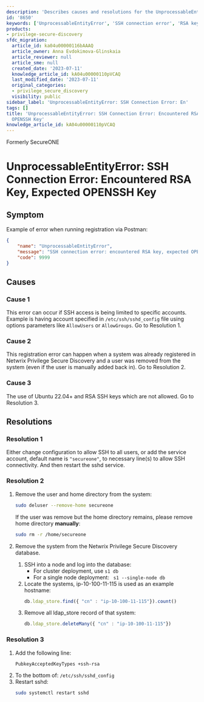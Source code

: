 ```yaml
---
description: 'Describes causes and resolutions for the UnprocessableEntityError: "SSH connection error: encountered RSA key, expected OPENSSH key" that can occur during registration in Netwrix Privilege Secure Discovery.'
id: '8650'
keywords: ['UnprocessableEntityError', 'SSH connection error', 'RSA key', 'OPENSSH key', 'sshd_config', 'PubkeyAcceptedKeyTypes', 'AllowUsers', 'Netwrix Privilege Secure Discovery']
products:
- privilege-secure-discovery
sfdc_migration:
  article_id: ka04u00000116bAAAQ
  article_owner: Anna Evdokimova-Glinskaia
  article_reviewer: null
  article_sme: null
  created_date: '2023-07-11'
  knowledge_article_id: kA04u00000110pVCAQ
  last_modified_date: '2023-07-11'
  original_categories:
  - privilege_secure_discovery
  visibility: public
sidebar_label: 'UnprocessableEntityError: SSH Connection Error: En'
tags: []
title: 'UnprocessableEntityError: SSH Connection Error: Encountered RSA Key, Expected
  OPENSSH Key'
knowledge_article_id: kA04u00000110pVCAQ
---
```


Formerly SecureONE

# UnprocessableEntityError: SSH Connection Error: Encountered RSA Key, Expected OPENSSH Key

## Symptom

Example of error when running registration via Postman:

```json
{
    "name": "UnprocessableEntityError",
    "message": "SSH connection error: encountered RSA key, expected OPENSSH key",
    "code": 9999
}
```

## Causes

### Cause 1
This error can occur if SSH access is being limited to specific accounts. Example is having account specified in `/etc/ssh/sshd_config` file using options parameters like `AllowUsers` or `AllowGroups`. Go to Resolution 1.

### Cause 2
This registration error can happen when a system was already registered in Netwrix Privilege Secure Discovery and a user was removed from the system (even if the user is manually added back in). Go to Resolution 2.

### Cause 3
The use of Ubuntu 22.04+ and RSA SSH keys which are not allowed. Go to Resolution 3.

## Resolutions

<a id="R1" name="R1"></a>
### Resolution 1
Either change configuration to allow SSH to all users, or add the service account, default name is `"secureone"`, to necessary line(s) to allow SSH connectivity. And then restart the sshd service.

<a id="R2" name="R2"></a>
### Resolution 2

1. Remove the user and home directory from the system:
   ```bash
   sudo deluser --remove-home secureone
   ```
   If the user was remove but the home directory remains, please remove home directory **manually**:

   ```bash
   sudo rm -r /home/secureone
   ```
2. Remove the system from the Netwrix Privilege Secure Discovery database.
   1. SSH into a node and log into the database:
      - For cluster deployment, use `s1 db`
      - For a single node deployment: ` s1 --single-node db`
   2. Locate the systems, ip-10-100-11-115 is used as an example hostname:
      ```js
      db.ldap_store.find({ "cn" : "ip-10-100-11-115"}).count()
      ```
   3. Remove all ldap_store record of that system:
      ```js
      db.ldap_store.deleteMany({ "cn" : "ip-10-100-11-115"})
      ```

<a id="R3" name="R3"></a>
### Resolution 3

1. Add the following line:
   ```text
   PubkeyAcceptedKeyTypes +ssh-rsa
   ```
2. To the bottom of: `/etc/ssh/sshd_config`
3. Restart sshd:
   ```bash
   sudo systemctl restart sshd
   ```